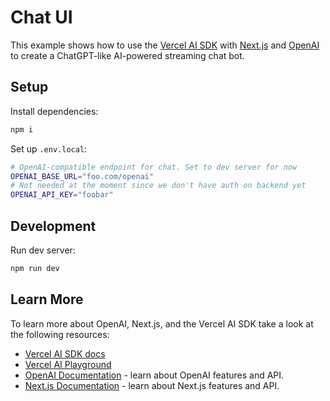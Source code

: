# Chat UI

This example shows how to use the [Vercel AI SDK](https://sdk.vercel.ai/docs) with [Next.js](https://nextjs.org/) and [OpenAI](https://openai.com) to create a ChatGPT-like AI-powered streaming chat bot.

## Setup

Install dependencies:

```bash
npm i
```

Set up `.env.local`:

```bash
# OpenAI-compatible endpoint for chat. Set to dev server for now
OPENAI_BASE_URL="foo.com/openai"
# Not needed at the moment since we don't have auth on backend yet
OPENAI_API_KEY="foobar"
```

## Development

Run dev server:

```bash
npm run dev
```

## Learn More

To learn more about OpenAI, Next.js, and the Vercel AI SDK take a look at the following resources:

- [Vercel AI SDK docs](https://sdk.vercel.ai/docs)
- [Vercel AI Playground](https://play.vercel.ai)
- [OpenAI Documentation](https://platform.openai.com/docs) - learn about OpenAI features and API.
- [Next.js Documentation](https://nextjs.org/docs) - learn about Next.js features and API.
